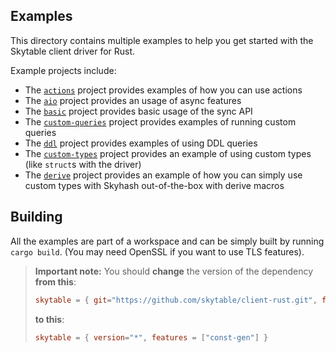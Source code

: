 ## Examples

This directory contains multiple examples to help you get started with the Skytable client driver
for Rust.

Example projects include:

- The [`actions`](./actions) project provides examples of how you can use actions
- The [`aio`](./aio) project provides an usage of async features
- The [`basic`](./basic) project provides basic usage of the sync API
- The [`custom-queries`](./custom-queries) project provides examples of running custom queries
- The [`ddl`](./ddl) project provides examples of using DDL queries
- The [`custom-types`](./custom-types) project provides an example of using custom types (like `struct`s with the driver)
- The [`derive`](./derive) project provides an example of how you can simply use custom types
  with Skyhash out-of-the-box with derive macros

## Building

All the examples are part of a workspace and can be simply built by running `cargo build`. (You may need OpenSSL if you want to use TLS features).

> **Important note:** You should **change** the version of the dependency **from this**:
>
> ```toml
> skytable = { git="https://github.com/skytable/client-rust.git", features = ["const-gen"] }
> ```
>
> **to this**:
>
> ```toml
> skytable = { version="*", features = ["const-gen"] }
> ```
